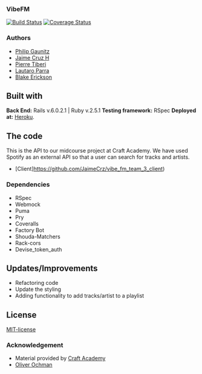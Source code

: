 ### VibeFM

[![Build Status](https://semaphoreci.com/api/v1/jaimecrz/vibe_fm_team_3_api/branches/development/badge.svg)](https://semaphoreci.com/jaimecrz/vibe_fm_team_3_api) [![Coverage Status](https://coveralls.io/repos/github/CraftAcademy/vibe_fm_team_3_api/badge.svg?branch=development)](https://coveralls.io/github/CraftAcademy/vibe_fm_team_3_api?branch=development)


### Authors 
- [Philip Gaunitz](https://github.com/pgauntiz)  
- [Jaime Cruz H](https://github.com/JaimeCrz)  
- [Pierre Tiberi](https://github.com/pierre-1/)  
- [Lautaro Parra](https://github.com/dernathul)
- [Blake Erickson](https://github.com/blake-futchi/) 

## Built with
**Back End:** Rails v.6.0.2.1 | Ruby v.2.5.1
**Testing framework:** RSpec
**Deployed at:** [Heroku](https://vibefmapi.herokuapp.com/).

## The code   
This is the API to our midcourse project at Craft Academy. 
We have used Spotify as an external API so that a user can search for tracks and artists. 
* [Client]https://github.com/JaimeCrz/vibe_fm_team_3_client)

### Dependencies  
* RSpec
* Webmock
* Puma
* Pry
* Coveralls
* Factory Bot
* Shouda-Matchers
* Rack-cors 
* Devise_token_auth
  

## Updates/Improvements   
- Refactoring code
- Update the styling
- Adding functionality to add tracks/artist to a playlist

## License  
[MIT-license](https://en.wikipedia.org/wiki/MIT_License)

### Acknowledgement  
- Material provided by [Craft Academy](https://craftacademy.se)
- [Oliver Ochman](https://github.com/oliverochman/) 
